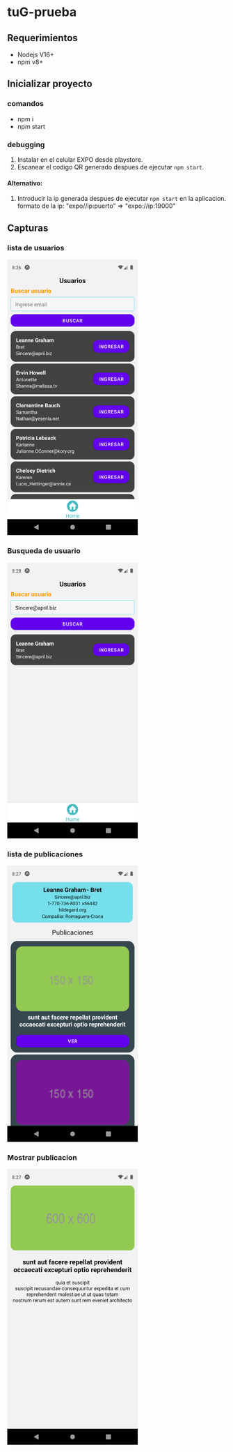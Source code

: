 # tuG-prueba

## Requerimientos
- Nodejs V16+
- npm v8+
## Inicializar proyecto
### comandos
  - npm i
  - npm start
  
### debugging
  1. Instalar en el celular EXPO desde playstore.
  2. Escanear el codigo QR generado despues de ejecutar `npm start`.
 #### Alternativo: 
  1. Introducir la ip generada despues de ejecutar `npm start` en la aplicacion. 
    formato de la ip: "expo//ip:puerto" => "expo://ip:19000"

## Capturas
### lista de usuarios
<img src="https://raw.githubusercontent.com/stumbleine/tuG-prueba/main/assets/list_users.png" width="300" height="auto"/>

### Busqueda de usuario
<img src="https://raw.githubusercontent.com/stumbleine/tuG-prueba/main/assets/search.png" width="300" height="auto"/>

### lista de publicaciones
<img src="https://raw.githubusercontent.com/stumbleine/tuG-prueba/main/assets/list_posts.png" width="300" height="auto"/>

### Mostrar publicacion
<img src="https://raw.githubusercontent.com/stumbleine/tuG-prueba/main/assets/post.png" width="300" height="auto"/>

